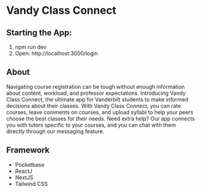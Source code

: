 # Vandy Class Connect

## Starting the App:

1. npm run dev
2. Open: http://localhost:3000/login

## About

Navigating course registration can be tough without enough information about content, workload, and professor expectations. Introducing Vandy Class Connect, the ultimate app for Vanderbilt students to make informed decisions about their classes. With Vandy Class Connect, you can rate courses, leave comments on courses, and upload syllabi to help your peers choose the best classes for their needs. Need extra help? Our app connects you with tutors specific to your courses, and you can chat with them directly through our messaging feature. 

## Framework

- Pocketbase
- ReactJ
- NextJS
- Tailwind CSS